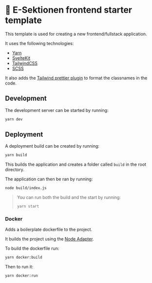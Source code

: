 # 🎨 E-Sektionen frontend starter template

This template is used for creating a new frontend/fullstack application.

It uses the following technologies:

- [Yarn](https://yarnpkg.com/)
- [SvelteKit](https://kit.svelte.dev/)
- [TailwindCSS](https://tailwindcss.com/)
- [SCSS](https://sass-lang.com/)

It also adds the [Tailwind prettier plugin](https://github.com/tailwindlabs/prettier-plugin-tailwindcss) to format the classnames in the code.

## Development

The development server can be started by running:

```bash
yarn dev
```

## Deployment

A deployment build can be created by running:

```bash
yarn build
```

This builds the application and creates a folder called `build` in the root directory.

The application can then be ran by running:

```bash
node build/index.js
```

> You can run both the build and the start by running:
>
> ```bash
> yarn start
> ```

### Docker

Adds a boilerplate dockerfile to the project.

It builds the project using the [Node Adapter](https://github.com/sveltejs/kit/tree/master/packages/adapter-node).

To build the dockerfile run:

```bash
yarn docker:build
```

Then to run it:

```bash
yarn docker:run
```
